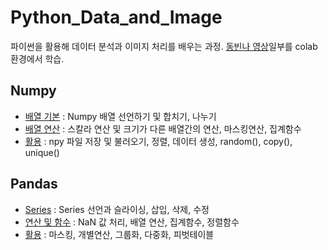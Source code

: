 # Python_Data_and_Image
파이썬을 활용해 데이터 분석과 이미지 처리를 배우는 과정. [동빈나 영상](https://www.youtube.com/playlist?list=PLRx0vPvlEmdBx9X5xSgcEk4CEbzEiws8C)일부를 colab환경에서 학습.


## Numpy
- [배열 기본](https://github.com/hjchoi0207/Python_Data_and_Image/blob/master/Numpy/00.%20Numpy%EC%9D%98%20%EA%B8%B0%EB%B3%B8%20%EC%82%AC%EC%9A%A9%EB%B2%95.ipynb) : Numpy 배열 선언하기 및 합치기, 나누기   
- [배열 연산](https://github.com/hjchoi0207/Python_Data_and_Image/blob/master/Numpy/01.%20Numpy%20%EA%B8%B0%EB%B3%B8%EC%97%B0%EC%82%B0.ipynb) : 스칼라 연산 및 크기가 다른 배열간의 연산, 마스킹연산, 집계함수   
- [활용](https://github.com/hjchoi0207/Python_Data_and_Image/blob/master/Numpy/02.%20Numpy%EC%9D%98%20%ED%99%9C%EC%9A%A9.ipynb) : npy 파일 저장 및 불러오기, 정렬, 데이터 생성, random(), copy(), unique()   

## Pandas
- [Series](https://github.com/hjchoi0207/Python_Data_and_Image/blob/master/Pandas/00.%20Pandas_Series.ipynb) : Series 선언과 슬라이싱, 삽입, 삭제, 수정   
- [연산 및 함수](https://github.com/hjchoi0207/Python_Data_and_Image/blob/master/Pandas/01_Pandas%EC%9D%98_%EC%97%B0%EC%82%B0%EA%B3%BC_%ED%95%A8%EC%88%98%EC%9D%98_%EC%82%AC%EB%B3%B8.ipynb) : NaN 값 처리, 배열 연산, 집계함수, 정렬함수   
- [활용](https://github.com/hjchoi0207/Python_Data_and_Image/blob/master/Pandas/02_Pandas%EC%9D%98_%ED%99%9C%EC%9A%A9.ipynb) : 마스킹, 개별연산, 그룹화, 다중화, 피벗테이블
